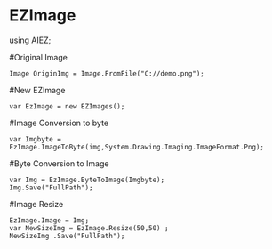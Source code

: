 # EZImage




using AIEZ;

#Original Image
```
Image OriginImg = Image.FromFile("C://demo.png");
```

#New EZImage
```
var EzImage = new EZImages();
```


#Image Conversion to byte
```
var Imgbyte = EzImage.ImageToByte(img,System.Drawing.Imaging.ImageFormat.Png);
```

#Byte Conversion to Image
```
var Img = EzImage.ByteToImage(Imgbyte);
Img.Save("FullPath");
```

#Image Resize
```
EzImage.Image = Img;
var NewSizeImg = EzImage.Resize(50,50) ;
NewSizeImg .Save("FullPath");
 
```
